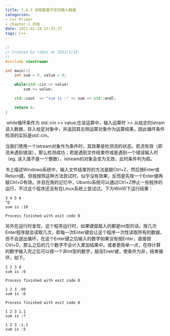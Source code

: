 ```yaml
---
title: 1.4.3 读取数量不定的输入数据
categories: 
- C++ Primer
- chapter-1 开始
date: 2021-01-18 23:33:27
tags: C++
---
```




```c++
//
// Created by robos on 2021/1/19.
//
#include <iostream>

int main(){
    int sum = 0, value = 0;

    while(std::cin >> value)
        sum += value;

    std::cout  << "sum is :" << sum << std::endl;

    return 0;
}
```

​	while循环条件为 std::cin >> value;在该运算中，输入运算符 >> 从给定的istram读入数据，存入给定对象中，并返回其左侧运算对象作为运算结果。因此循环条件检测的实际是std::cin。

​	当我们使用一个istream对象作为条件时，其效果是检测流的状态。若流有效（即流未遇到错误），那么检测成功；若是遇到文件结束符或是遇到一个错误输入时（eg. 读入值不是一个整数），istream的对象会变为无效，此时条件判为假。

​	书上描述Windows系统中，输入文件结束符的方法是敲Ctrl+Z，然后按Enter或Return键。但我按照这种方法尝试时，似乎没有效果，反而是先按一个Enter键再敲Ctrl+D有效。并且在我的记忆中，Ubuntu系统可以通过Ctrl+Z停止一些程序的运行，不过这个程序还没有在Linux系统上尝试过。下为Win10下运行结果：

```shell
3 4 5 6
^D
sum is :18

Process finished with exit code 0
```

​	另外在运行时发现，这个程序运行时，如果键盘敲入的都是int型的话，按几次Enter程序就会读取几次，即每一次Enter键会让这个程序一次性读取所有的数据，但不会退出循环，在这个Enter键之后输入的数字如果没有按Enter，直接按Ctrl+D，那么之后的几个数字不会计入累加结果中。或者更简单一点，在待计算的数字输入完之后可以按一个非int型的数字，敲击Enetr键，使条件为非，结束循环，如下。

```shell
1 2 3 d
sum is :6

Process finished with exit code 0

1 2 3 .99
sum is :6

Process finished with exit code 0

1 2 3 1.1
sum is :7

1 2 3 -1.1
sum is :5
```

